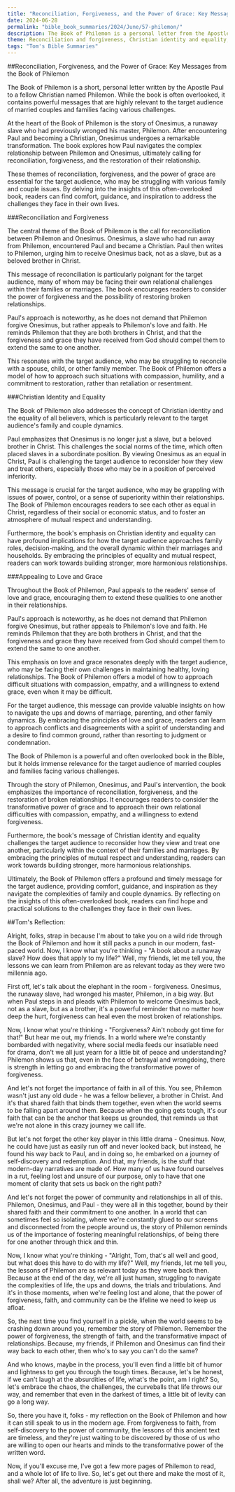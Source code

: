 ```yaml
---
title: "Reconciliation, Forgiveness, and the Power of Grace: Key Messages from the Book of Philemon - Tom's Summaries 58"
date: 2024-06-28
permalink: "bible_book_summaries/2024/June/57-philemon/"
description: The Book of Philemon is a personal letter from the Apostle Paul his friend Philemon, appealing to him to forgive and welcome back his runaway slave Onesimus, who had become a Christian under Paul’s ministry.
theme: Reconciliation and forgiveness, Christian identity and equality, Appealing to love and grace
tags: "Tom's Bible Summaries"
---
```


##Reconciliation, Forgiveness, and the Power of Grace: Key Messages from the Book of Philemon

The Book of Philemon is a short, personal letter written by the Apostle Paul to a fellow Christian named Philemon. While the book is often overlooked, it contains powerful messages that are highly relevant to the target audience of married couples and families facing various challenges.

At the heart of the Book of Philemon is the story of Onesimus, a runaway slave who had previously wronged his master, Philemon. After encountering Paul and becoming a Christian, Onesimus undergoes a remarkable transformation. The book explores how Paul navigates the complex relationship between Philemon and Onesimus, ultimately calling for reconciliation, forgiveness, and the restoration of their relationship.

These themes of reconciliation, forgiveness, and the power of grace are essential for the target audience, who may be struggling with various family and couple issues. By delving into the insights of this often-overlooked book, readers can find comfort, guidance, and inspiration to address the challenges they face in their own lives.

###Reconciliation and Forgiveness

The central theme of the Book of Philemon is the call for reconciliation between Philemon and Onesimus. Onesimus, a slave who had run away from Philemon, encountered Paul and became a Christian. Paul then writes to Philemon, urging him to receive Onesimus back, not as a slave, but as a beloved brother in Christ.

This message of reconciliation is particularly poignant for the target audience, many of whom may be facing their own relational challenges within their families or marriages. The book encourages readers to consider the power of forgiveness and the possibility of restoring broken relationships.

Paul's approach is noteworthy, as he does not demand that Philemon forgive Onesimus, but rather appeals to Philemon's love and faith. He reminds Philemon that they are both brothers in Christ, and that the forgiveness and grace they have received from God should compel them to extend the same to one another.

This resonates with the target audience, who may be struggling to reconcile with a spouse, child, or other family member. The Book of Philemon offers a model of how to approach such situations with compassion, humility, and a commitment to restoration, rather than retaliation or resentment.

###Christian Identity and Equality

The Book of Philemon also addresses the concept of Christian identity and the equality of all believers, which is particularly relevant to the target audience's family and couple dynamics.

Paul emphasizes that Onesimus is no longer just a slave, but a beloved brother in Christ. This challenges the social norms of the time, which often placed slaves in a subordinate position. By viewing Onesimus as an equal in Christ, Paul is challenging the target audience to reconsider how they view and treat others, especially those who may be in a position of perceived inferiority.

This message is crucial for the target audience, who may be grappling with issues of power, control, or a sense of superiority within their relationships. The Book of Philemon encourages readers to see each other as equal in Christ, regardless of their social or economic status, and to foster an atmosphere of mutual respect and understanding.

Furthermore, the book's emphasis on Christian identity and equality can have profound implications for how the target audience approaches family roles, decision-making, and the overall dynamic within their marriages and households. By embracing the principles of equality and mutual respect, readers can work towards building stronger, more harmonious relationships.

###Appealing to Love and Grace

Throughout the Book of Philemon, Paul appeals to the readers' sense of love and grace, encouraging them to extend these qualities to one another in their relationships.

Paul's approach is noteworthy, as he does not demand that Philemon forgive Onesimus, but rather appeals to Philemon's love and faith. He reminds Philemon that they are both brothers in Christ, and that the forgiveness and grace they have received from God should compel them to extend the same to one another.

This emphasis on love and grace resonates deeply with the target audience, who may be facing their own challenges in maintaining healthy, loving relationships. The Book of Philemon offers a model of how to approach difficult situations with compassion, empathy, and a willingness to extend grace, even when it may be difficult.

For the target audience, this message can provide valuable insights on how to navigate the ups and downs of marriage, parenting, and other family dynamics. By embracing the principles of love and grace, readers can learn to approach conflicts and disagreements with a spirit of understanding and a desire to find common ground, rather than resorting to judgment or condemnation.

The Book of Philemon is a powerful and often overlooked book in the Bible, but it holds immense relevance for the target audience of married couples and families facing various challenges.

Through the story of Philemon, Onesimus, and Paul's intervention, the book emphasizes the importance of reconciliation, forgiveness, and the restoration of broken relationships. It encourages readers to consider the transformative power of grace and to approach their own relational difficulties with compassion, empathy, and a willingness to extend forgiveness.

Furthermore, the book's message of Christian identity and equality challenges the target audience to reconsider how they view and treat one another, particularly within the context of their families and marriages. By embracing the principles of mutual respect and understanding, readers can work towards building stronger, more harmonious relationships.

Ultimately, the Book of Philemon offers a profound and timely message for the target audience, providing comfort, guidance, and inspiration as they navigate the complexities of family and couple dynamics. By reflecting on the insights of this often-overlooked book, readers can find hope and practical solutions to the challenges they face in their own lives.

##Tom's Reflection: 

Alright, folks, strap in because I'm about to take you on a wild ride through the Book of Philemon and how it still packs a punch in our modern, fast-paced world. Now, I know what you're thinking - "A book about a runaway slave? How does that apply to my life?" Well, my friends, let me tell you, the lessons we can learn from Philemon are as relevant today as they were two millennia ago.

First off, let's talk about the elephant in the room - forgiveness. Onesimus, the runaway slave, had wronged his master, Philemon, in a big way. But when Paul steps in and pleads with Philemon to welcome Onesimus back, not as a slave, but as a brother, it's a powerful reminder that no matter how deep the hurt, forgiveness can heal even the most broken of relationships.

Now, I know what you're thinking - "Forgiveness? Ain't nobody got time for that!" But hear me out, my friends. In a world where we're constantly bombarded with negativity, where social media feeds our insatiable need for drama, don't we all just yearn for a little bit of peace and understanding? Philemon shows us that, even in the face of betrayal and wrongdoing, there is strength in letting go and embracing the transformative power of forgiveness.

And let's not forget the importance of faith in all of this. You see, Philemon wasn't just any old dude - he was a fellow believer, a brother in Christ. And it's that shared faith that binds them together, even when the world seems to be falling apart around them. Because when the going gets tough, it's our faith that can be the anchor that keeps us grounded, that reminds us that we're not alone in this crazy journey we call life.

But let's not forget the other key player in this little drama - Onesimus. Now, he could have just as easily run off and never looked back, but instead, he found his way back to Paul, and in doing so, he embarked on a journey of self-discovery and redemption. And that, my friends, is the stuff that modern-day narratives are made of. How many of us have found ourselves in a rut, feeling lost and unsure of our purpose, only to have that one moment of clarity that sets us back on the right path?

And let's not forget the power of community and relationships in all of this. Philemon, Onesimus, and Paul - they were all in this together, bound by their shared faith and their commitment to one another. In a world that can sometimes feel so isolating, where we're constantly glued to our screens and disconnected from the people around us, the story of Philemon reminds us of the importance of fostering meaningful relationships, of being there for one another through thick and thin.

Now, I know what you're thinking - "Alright, Tom, that's all well and good, but what does this have to do with my life?" Well, my friends, let me tell you, the lessons of Philemon are as relevant today as they were back then. Because at the end of the day, we're all just human, struggling to navigate the complexities of life, the ups and downs, the trials and tribulations. And it's in those moments, when we're feeling lost and alone, that the power of forgiveness, faith, and community can be the lifeline we need to keep us afloat.

So, the next time you find yourself in a pickle, when the world seems to be crashing down around you, remember the story of Philemon. Remember the power of forgiveness, the strength of faith, and the transformative impact of relationships. Because, my friends, if Philemon and Onesimus can find their way back to each other, then who's to say you can't do the same?

And who knows, maybe in the process, you'll even find a little bit of humor and lightness to get you through the tough times. Because, let's be honest, if we can't laugh at the absurdities of life, what's the point, am I right? So, let's embrace the chaos, the challenges, the curveballs that life throws our way, and remember that even in the darkest of times, a little bit of levity can go a long way.

So, there you have it, folks - my reflection on the Book of Philemon and how it can still speak to us in the modern age. From forgiveness to faith, from self-discovery to the power of community, the lessons of this ancient text are timeless, and they're just waiting to be discovered by those of us who are willing to open our hearts and minds to the transformative power of the written word.

Now, if you'll excuse me, I've got a few more pages of Philemon to read, and a whole lot of life to live. So, let's get out there and make the most of it, shall we? After all, the adventure is just beginning.

